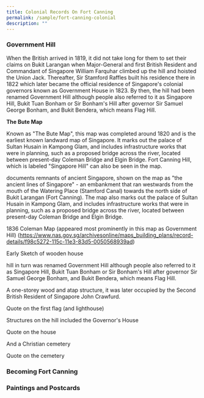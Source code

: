 ```yaml
---
title: Colonial Records On Fort Canning
permalink: /sample/fort-canning-colonial
description: ""
---
```

### **Government Hill**

When the British arrived in 1819, it did not take long for them to set their claims on Bukit Larangan when Major-General and first British Resident and Commandant of Singapore William Farquhar climbed up the hill and hoisted the Union Jack. Thereafter, Sir Stamford Raffles built his residence there in 1822 which later became the official residence of Singapore's colonial governors known as Government House in 1823. By then, the hill had been renamed Government Hill although people also referred to it as Singapore Hill, Bukit Tuan Bonham or Sir Bonham's Hill after governor Sir Samuel George Bonham, and Bukit Bendera, which means Flag Hill.

**The Bute Map**

Known as "The Bute Map", this map was completed around 1820 and is the earliest known landward map of Singapore. It marks out the palace of Sultan Husain in Kampong Glam, and includes infrastructure works that were in planning, such as a proposed bridge across the river, located between present-day Coleman Bridge and Elgin Bridge. Fort Canning Hill, which is labeled "Singapore Hill" can also be seen in the map.

documents remnants of ancient Singapore, shown on the map as "the ancient lines of Singapore" - an embankment that ran westwards from the mouth of the Watering Place (Stamford Canal) towards the north side of Bukit Larangan (Fort Canning). The map also marks out the palace of Sultan Husain in Kampong Glam, and includes infrastructure works that were in planning, such as a proposed bridge across the river, located between present-day Coleman Bridge and Elgin Bridge.

1836 Coleman Map (appeared most prominently in this map as Government Hill) (https://www.nas.gov.sg/archivesonline/maps_building_plans/record-details/f98c5272-115c-11e3-83d5-0050568939ad)

Early Sketch of wooden house

hill in turn was renamed Government Hill although people also referred to it as Singapore Hill, Bukit Tuan Bonham or Sir Bonham's Hill after governor Sir Samuel George Bonham, and Bukit Bendera, which means Flag Hill.

A one-storey wood and atap structure, it was later occupied by the Second British Resident of Singapore John Crawfurd.

Quote on the first flag (and lighthouse)

Structures on the hill included the Governor's House

Quote on the house  

And a Christian cemetery

Quote on the cemetery

### **Becoming Fort Canning**

### **Paintings and Postcards**